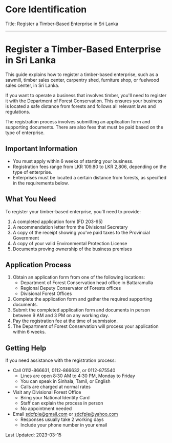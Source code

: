 # Core Identification
Title: Register a Timber-Based Enterprise in Sri Lanka

---
# Register a Timber-Based Enterprise in Sri Lanka

This guide explains how to register a timber-based enterprise, such as a sawmill, timber sales center, carpentry shed, furniture shop, or fuelwood sales center, in Sri Lanka.

If you want to operate a business that involves timber, you'll need to register it with the Department of Forest Conservation. This ensures your business is located a safe distance from forests and follows all relevant laws and regulations.

The registration process involves submitting an application form and supporting documents. There are also fees that must be paid based on the type of enterprise.

## Important Information

- You must apply within 6 weeks of starting your business.
- Registration fees range from LKR 109.80 to LKR 2,806, depending on the type of enterprise.
- Enterprises must be located a certain distance from forests, as specified in the requirements below.

## What You Need

To register your timber-based enterprise, you'll need to provide:

1. A completed application form (FD 203-95)
2. A recommendation letter from the Divisional Secretary
3. A copy of the receipt showing you've paid taxes to the Provincial Government
4. A copy of your valid Environmental Protection License
5. Documents proving ownership of the business premises

## Application Process

1. Obtain an application form from one of the following locations:
   - Department of Forest Conservation head office in Battaramulla
   - Regional Deputy Conservator of Forests offices
   - Divisional Forest Offices
2. Complete the application form and gather the required supporting documents.
3. Submit the completed application form and documents in person between 9 AM and 3 PM on any working day.
4. Pay the registration fee at the time of submission.
5. The Department of Forest Conservation will process your application within 6 weeks.

## Getting Help

If you need assistance with the registration process:

- Call 0112-866631, 0112-866632, or 0112-875540
  - Lines are open 8:30 AM to 4:30 PM, Monday to Friday
  - You can speak in Sinhala, Tamil, or English
  - Calls are charged at normal rates
- Visit any Divisional Forest Office
  - Bring your National Identity Card
  - Staff can explain the process in person
  - No appointment needed
- Email sdcfple@gmail.com or sdcfple@yahoo.com
  - Responses usually take 2 working days
  - Include your phone number in your email

Last Updated: 2023-03-15
